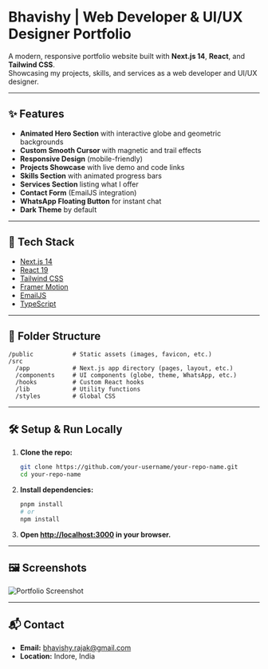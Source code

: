 # Bhavishy | Web Developer & UI/UX Designer Portfolio

A modern, responsive portfolio website built with **Next.js 14**, **React**, and **Tailwind CSS**.  
Showcasing my projects, skills, and services as a web developer and UI/UX designer.

---

## ✨ Features

- **Animated Hero Section** with interactive globe and geometric backgrounds
- **Custom Smooth Cursor** with magnetic and trail effects
- **Responsive Design** (mobile-friendly)
- **Projects Showcase** with live demo and code links
- **Skills Section** with animated progress bars
- **Services Section** listing what I offer
- **Contact Form** (EmailJS integration)
- **WhatsApp Floating Button** for instant chat
- **Dark Theme** by default

---

## 🚀 Tech Stack

- [Next.js 14](https://nextjs.org/)
- [React 19](https://react.dev/)
- [Tailwind CSS](https://tailwindcss.com/)
- [Framer Motion](https://www.framer.com/motion/)
- [EmailJS](https://www.emailjs.com/)
- [TypeScript](https://www.typescriptlang.org/)

---

## 📂 Folder Structure

```
/public           # Static assets (images, favicon, etc.)
/src
  /app            # Next.js app directory (pages, layout, etc.)
  /components     # UI components (globe, theme, WhatsApp, etc.)
  /hooks          # Custom React hooks
  /lib            # Utility functions
  /styles         # Global CSS
```

---

## 🛠️ Setup & Run Locally

1. **Clone the repo:**
   ```bash
   git clone https://github.com/your-username/your-repo-name.git
   cd your-repo-name
   ```

2. **Install dependencies:**
   ```bash
   pnpm install
   # or
   npm install
   ```

3. **Open [http://localhost:3000](http://localhost:3000) in your browser.**

---

## 🖼️ Screenshots

![Portfolio Screenshot](./public/your-screenshot.png)

---

## 📬 Contact

- **Email:** bhavishy.rajak@gmail.com
- **Location:** Indore, India
